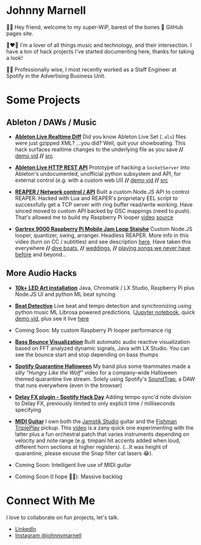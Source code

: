 # Johnny Marnell

👋🏻 Hey friend, welcome to my super-WiP, barest of the bones 🦴
GitHub pages site.

🎵❤️🤖 I'm a lover of all things music and technology, and their intersection.
I have a ton of hack projects I've started documenting here,
thanks for taking a look!

👷🏻 Professionally wise, I most recently worked as a Staff Engineer
at Spotify in the Advertising Business Unit.

# Some Projects

## Ableton / DAWs / Music

- [**Ableton Live Realtime Diff**](https://www.youtube.com/watch?v=mulwc2U11o8)
  Did you know Ableton Live Set (`.als`) files were just gzipped XML? ...you did? Well, quit your showboating. This hack surfaces realtime changes to the underlying file as you save
  **//** [demo vid](https://www.youtube.com/watch?v=mulwc2U11o8)
  **//** [src](https://github.com/JohnnyMarnell/ableton-live-realtime-changes)

- [**Ableton Live HTTP REST API**](https://www.youtube.com/watch?v=xfeG9-BbLko)
  <span id="ableton-resticle">Prototype</span> of hacking a `SocketServer` into Ableton's undocumented, unofficial python subsystem and API, for external control (e.g. with a custom web UI)
  **//** [demo vid](https://www.youtube.com/watch?v=xfeG9-BbLko)
  **//** [src](https://github.com/JohnnyMarnell/ableton-control?tab=readme-ov-file)

- [**REAPER / Network control / API**](https://github.com/JohnnyMarnell/j5-reaper)
  Built a custom Node.JS API to control REAPER. Hacked with Lua and REAPER's
  proprietary EEL script to successfully get a TCP server with
  ring buffer read/write working. Have sinced moved to custom API backed
  by OSC mappings (need to push). That's allowed me to build my Raspberry
  Pi looper [video](https://www.youtube.com/watch?v=gKP3OBteXtg)
  [source](https://github.com/JohnnyMarnell/j5-reaper)

- [**Gartrex 9000 Raspberry Pi Mobile Jam Loop Staishe**](https://www.youtube.com/watch?v=gKP3OBteXtg)
  Custom Node.JS looper, quantizer, swing, arranger. Headless REAPER.
  More info in this video (turn on CC / subtitles) and see description
  [here](https://www.youtube.com/watch?v=gKP3OBteXtg). Have taken this everywhere
  **//** [dive boats](https://www.youtube.com/watch?v=KVO8QH8ydek),
  **//** [weddings](https://www.youtube.com/watch?v=5gXpDlQAJRI),
  **//** [playing songs we never have before](https://www.youtube.com/watch?v=5gXpDlQAJRI) and beyond...


## More Audio Hacks

- [**10k+ LED Art installation**](/led-art.html)
  Java, Chromatik / LX Studio, Raspberry Pi plus Node.JS UI and python ML beat syncing

- [**Beat Detective**](/beat-detective.md)
  Live beat and tempo detection and synchronizing using python music ML Librosa powered predictions. ([Jupyter notebook](./jupyter/tempo.html), quick [demo vid](https://youtu.be/wihCkwniqwU), plus see it live [here](/led-art.html)

- Coming Soon: My custom Raspberry Pi looper performance rig

- [**Bass Bounce Visualization**](https://www.youtube.com/watch?v=d0XzIzDG8k0)
  Built automatic audio reactive visualization based on FFT analyzed dynamic signals,
  Java with LX Studio. You can see the bounce start and stop depending on bass thumps

- [**Spotify Quarantine Halloween**](https://www.instagram.com/p/CG-u44ElvNk11U1LTU6wTNDM25x7Km-Vq7ns6o0)
  My band plus some teammates made a silly _"Hungry Like the Wolf"_ video
  for a company-wide Halloween themed quarantine live stream.
  Solely using Spotify's [SoundTrap](https://www.soundtrap.com/),
  a DAW that runs everywhere (even in the browser)

- [**Delay FX plugin - Spotify Hack Day**](https://www.youtube.com/watch?v=eJnJ6o7nmA4)
  Adding tempo sync'd note division to Delay FX, previously limited to only explicit time / milliseconds
  specifying

- [**MIDI Guitar**](https://www.youtube.com/watch?v=zNkmwI8Ubqs)
  I own both the [Jamstik Studio](https://jamstik.com/) guitar and the [Fishman TriplePlay](https://www.fishman.com/tripleplay/) pickup. This [video](https://www.youtube.com/watch?v=zNkmwI8Ubqs)
  is a zany quick one experimenting with the latter plus a fun orchestral patch that varies instruments depending on velocity and note range (e.g. timpani hit accents added when loud, different horn sections at higher registers). (...It was height of quarantine, please excuse the Snap filter cat lasers 😂).

- Coming Soon: Intelligent live use of MIDI guitar

- Coming Soon (I hope 🤞🏻): Massive backlog

# Connect With Me

I love to collaborate on fun projects, let's talk.

- [LinkedIn](https://www.linkedin.com/in/johnnymarnell)
- [Instagram @johnnymarnell](https://www.instagram.com/johnnymarnell)
